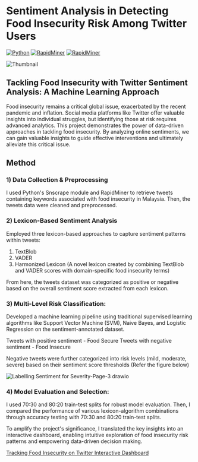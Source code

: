 # Sentiment Analysis in Detecting Food Insecurity Risk Among Twitter Users
[![Python](https://img.shields.io/badge/Python-3.10-blue)](https://www.python.org/) [![RapidMiner](https://img.shields.io/badge/RapidMiner-9.10.11.0-orange)](https://altair.com/altair-rapidminer) [![RapidMiner](https://img.shields.io/badge/RapidMiner-9.10.11.0-orange)](https://altair.com/altair-rapidminer)

![Thumbnail](https://github.com/naak-ktr/Sentiment-Analysis-Detecting-Food-Insecurity-Risk-Twitter/assets/89067111/6acae4b6-7d19-4cf0-9253-c982530705c4)


## Tackling Food Insecurity with Twitter Sentiment Analysis: A Machine Learning Approach 

Food insecurity remains a critical global issue, exacerbated by the recent pandemic and inflation. Social media platforms like Twitter offer valuable insights into individual struggles, but identifying those at risk requires advanced analytics. This project demonstrates the power of data-driven approaches in tackling food insecurity. By analyzing online sentiments, we can gain valuable insights to guide effective interventions and ultimately alleviate this critical issue. 

## Method

### 1) Data Collection & Preprocessing
I used Python's Snscrape module and RapidMiner to retrieve tweets containing keywords associated with food insecurity in Malaysia. Then, the tweets data were cleaned and preprocessed.


### 2) Lexicon-Based Sentiment Analysis
Employed three lexicon-based approaches to capture sentiment patterns within tweets:

1. TextBlob
2. VADER
3. Harmonized Lexicon 
   (A novel lexicon created by combining TextBlob and VADER scores with domain-specific food insecurity terms)

From here, the tweets dataset was categorized as positive or negative based on the overall sentiment score extracted from each lexicon.

### 3) Multi-Level Risk Classification:
Developed a machine learning pipeline using traditional supervised learning algorithms like Support Vector Machine (SVM), Naive Bayes, and Logistic Regression on the sentiment-annotated dataset.

Tweets with positive sentiment - Food Secure
Tweets with negative sentiment - Food Insecure

Negative tweets were further categorized into risk levels (mild, moderate, severe) based on their sentiment score thresholds 
(Refer the figure below)

![Labelling Sentiment for Severity-Page-3 drawio](https://github.com/naak-ktr/Sentiment-Analysis-Detecting-Food-Insecurity-Twitter/assets/89067111/e4fb6020-8214-4fbd-9079-76f2a441b79f)


### 4) Model Evaluation and Selection:
I used 70:30 and 80:20 train-test splits for robust model evaluation. Then, I compared the performance of various lexicon-algorithm combinations through accuracy testing with 70:30 and 80:20 train-test splits.





To amplify the project's significance, I translated the key insights into an interactive dashboard, enabling intuitive exploration of food insecurity risk patterns and empowering data-driven decision making.

[Tracking Food Insecurity on Twitter Interactive Dashboard](https://app.powerbi.com/view?r=eyJrIjoiM2E5YWZjMWUtNTIzMy00OGU5LWFkMDAtNDdiMzY2OWUwNTYyIiwidCI6ImNkY2JiMGUyLTlmZWEtNGY1NC04NjcwLTY3MjcwNzc5N2FkYSIsImMiOjEwfQ%3D%3D&pageName=ReportSection)
